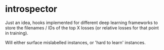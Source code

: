 # introspector
Just an idea, hooks implemented for different deep learning frameworks to store the filenames / IDs of the top X losses (or relative losses for that point in training).

Will either surface mislabelled instances, or 'hard to learn' instances.
